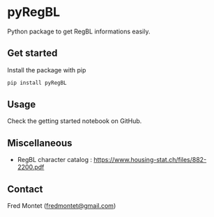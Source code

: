 # pyRegBL

Python package to get RegBL informations easily.

## Get started

Install the package with pip

```bash
pip install pyRegBL
```

## Usage

Check the getting started notebook on GitHub. 

## Miscellaneous

- RegBL character catalog : https://www.housing-stat.ch/files/882-2200.pdf

## Contact

Fred Montet (fredmontet@gmail.com)

